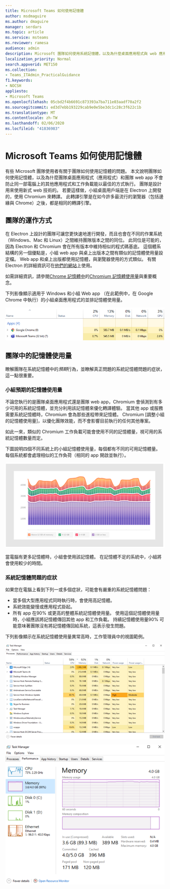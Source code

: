 ```yaml
---
title: Microsoft Teams 如何使用記憶體
author: msdmaguire
ms.author: dmaguire
manager: serdars
ms.topic: article
ms.service: msteams
ms.reviewer: ramesa
audience: admin
description: Microsoft 團隊如何使用系統記憶體，以及為什麼桌面應用程式與 web 應用程式之間的記憶體使用量相同。
localization_priority: Normal
search.appverid: MET150
ms.collection:
- Teams_ITAdmin_PracticalGuidance
f1.keywords:
- NOCSH
appliesto:
- Microsoft Teams
ms.openlocfilehash: 05cbd2f4b6691c873393a7ba711e03aadf70a2f2
ms.sourcegitcommit: ed3d7ebb193229cab9e0e5be3dc1c28c3f622c1b
ms.translationtype: MT
ms.contentlocale: zh-TW
ms.lasthandoff: 02/06/2020
ms.locfileid: "41836983"
---
```

# <a name="how-microsoft-teams-uses-memory"></a>Microsoft Teams 如何使用記憶體

有些 Microsoft 團隊使用者有關于團隊如何使用記憶體的問題。 本文說明團隊如何使用記憶體，以及為什麼團隊桌面應用程式（應用程式）和團隊 web app 不會防止同一部電腦上的其他應用程式和工作負載能以最佳的方式執行。 團隊是設計用來使用新式 web 技術的。 若要這樣做，小組桌面用戶端是在 Electron 上開發的，使用 Chromium 來轉譯。 此轉譯引擎是在如今許多最流行的瀏覽器（包括邊緣與 Chrome）之後，都是相同的轉譯引擎。

## <a name="how-teams-works"></a>團隊的運作方式

在 Electron 上設計的團隊可讓您更快速地進行開發，而且也會在不同的作業系統（Windows、Mac 和 Linux）之間維持團隊版本之間的同位。 此同位是可能的，因為 Electron 和 Chromium 會在所有版本中維持相似的程式碼基底。 這個體系結構的另一個優點是，小組 web app 與桌上出版本之間有類似的記憶體使用量設定檔。 Web app 和桌上出版都使用記憶體，與瀏覽器使用的方式類似。 有關 Electron 的詳細資訊可在[他們的網站](https://electronjs.org/)上使用。

如需詳細資訊，請參閱[Chrome 記憶體中](https://chromium.googlesource.com/chromium/src.git/+/master/docs/memory/key_concepts.md)的[Chromium 記憶體使用量](https://www.chromium.org/developers/memory-usage-backgrounder)與重要概念。

下列影像顯示適用于 Windows 和小組 Web app （在此範例中，在 Google Chrome 中執行）的小組桌面應用程式的並排記憶體使用量。

![團隊桌面應用程式和 Web app 記憶體使用量](media/teams-memory-clientweb.png)

## <a name="memory-usage-in-teams"></a>團隊中的記憶體使用量

瞭解團隊在系統記憶體中的*預期*行為，並瞭解真正問題的系統記憶體問題的症狀，這一點很重要。

### <a name="expected-memory-usage-by-teams"></a>小組預期的記憶體使用量

不論您執行的是團隊桌面應用程式還是團隊 web app，Chromium 會偵測到有多少可用的系統記憶體，並充分利用該記憶體來優化轉譯體驗。 當其他 app 或服務需要系統記憶體時，Chromium 會為那些進程帶來記憶體。 Chromium [調整小組的記憶體使用量]，以優化團隊效能，而不會影響目前執行的任何其他專案。

如此一來，類似的 Chromium 工作負載可能會使用不同的記憶體量，視可用的系統記憶體數量而定。

下圖說明四個不同系統上的小組記憶體使用量，每個都有不同的可用記憶體量。 每個系統都會處理相似的工作負荷（相同的 app 開啟並執行）。

![團隊在不同系統上的記憶體使用量](media/teams-memory-usage.png)

當電腦有更多記憶體時，小組會使用該記憶體。 在記憶體不足的系統中，小組將會使用較少的時間。 

### <a name="symptoms-of-system-memory-issues"></a>系統記憶體問題的症狀

如果您在電腦上看到下列一或多個症狀，可能會有嚴重的系統記憶體問題：

- 當多個大型應用程式同時執行時，會使用高記憶體。
- 系統效能變慢或應用程式掛起。
- 所有 app 在90% 或更高的整體系統記憶體使用量。 使用這個記憶體使用量時，小組應該將記憶體傳回其他 app 和工作負載。 持續記憶體使用量90% 可能意味著團隊沒有將記憶體傳回給系統，這表示發生問題。

下列影像顯示在系統記憶體使用量異常高時，工作管理員中的視圖範例。

![[工作管理員] 中的小組記憶體使用量視圖](media/teams-memory-high-mem-process-list.png)

![[團隊記憶體使用量] 圖形在 [工作管理員] 中](media/teams-memory-high-mem-process-list2.png)
